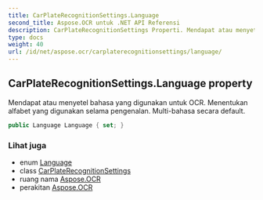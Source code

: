 ```yaml
---
title: CarPlateRecognitionSettings.Language
second_title: Aspose.OCR untuk .NET API Referensi
description: CarPlateRecognitionSettings Properti. Mendapat atau menyetel bahasa yang digunakan untuk OCR.  Menentukan alfabet yang digunakan selama pengenalan. Multibahasa secara default.
type: docs
weight: 40
url: /id/net/aspose.ocr/carplaterecognitionsettings/language/
---
```

## CarPlateRecognitionSettings.Language property

Mendapat atau menyetel bahasa yang digunakan untuk OCR.  Menentukan alfabet yang digunakan selama pengenalan. Multi-bahasa secara default.

```csharp
public Language Language { set; }
```

### Lihat juga

* enum [Language](../../language/)
* class [CarPlateRecognitionSettings](../)
* ruang nama [Aspose.OCR](../../carplaterecognitionsettings/)
* perakitan [Aspose.OCR](../../../)


